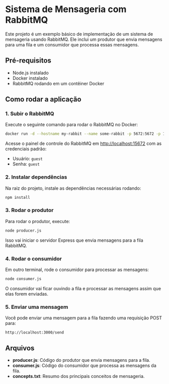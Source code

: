 
# Sistema de Mensageria com RabbitMQ

Este projeto é um exemplo básico de implementação de um sistema de mensageria usando RabbitMQ. Ele inclui um produtor que envia mensagens para uma fila e um consumidor que processa essas mensagens.

## Pré-requisitos

- Node.js instalado
- Docker instalado
- RabbitMQ rodando em um contêiner Docker

## Como rodar a aplicação

### 1. Subir o RabbitMQ

Execute o seguinte comando para rodar o RabbitMQ no Docker:

```bash
docker run -d --hostname my-rabbit --name some-rabbit -p 5672:5672 -p 15672:15672 rabbitmq:3-management
```

Acesse o painel de controle do RabbitMQ em [http://localhost:15672](http://localhost:15672) com as credenciais padrão:
- Usuário: `guest`
- Senha: `guest`

### 2. Instalar dependências

Na raiz do projeto, instale as dependências necessárias rodando:

```bash
npm install
```

### 3. Rodar o produtor

Para rodar o produtor, execute:

```bash
node producer.js
```

Isso vai iniciar o servidor Express que envia mensagens para a fila RabbitMQ.

### 4. Rodar o consumidor

Em outro terminal, rode o consumidor para processar as mensagens:

```bash
node consumer.js
```

O consumidor vai ficar ouvindo a fila e processar as mensagens assim que elas forem enviadas.

### 5. Enviar uma mensagem

Você pode enviar uma mensagem para a fila fazendo uma requisição POST para:

``http://localhost:3000/send``

## Arquivos

- **producer.js**: Código do produtor que envia mensagens para a fila.
- **consumer.js**: Código do consumidor que processa as mensagens da fila.
- **concepts.txt**: Resumo dos principais conceitos de mensageria.
